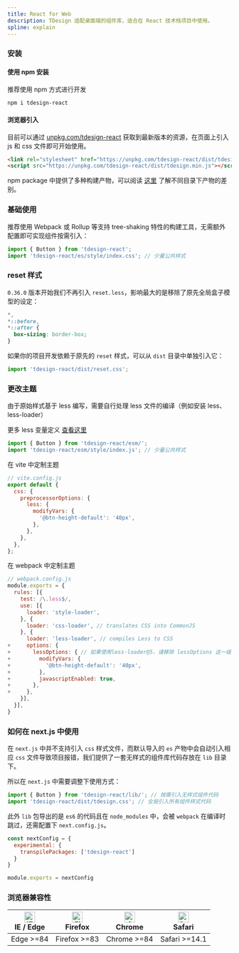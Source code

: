 ```yaml
---
title: React for Web
description: TDesign 适配桌面端的组件库，适合在 React 技术栈项目中使用。
spline: explain
---
```


### 安装

#### 使用 npm 安装

推荐使用 npm 方式进行开发

```bash
npm i tdesign-react
```

#### 浏览器引入

目前可以通过 [unpkg.com/tdesign-react](https://unpkg.com/tdesign-react) 获取到最新版本的资源，在页面上引入 js 和 css 文件即可开始使用。

```html
<link rel="stylesheet" href="https://unpkg.com/tdesign-react/dist/tdesign.min.css" />
<script src="https://unpkg.com/tdesign-react/dist/tdesign.min.js"></script>
```

npm package 中提供了多种构建产物，可以阅读 [这里](https://github.com/Tencent/tdesign/blob/main/docs/develop-install.md) 了解不同目录下产物的差别。

### 基础使用

推荐使用 Webpack 或 Rollup 等支持 tree-shaking 特性的构建工具，无需额外配置即可实现组件按需引入：

```javascript
import { Button } from 'tdesign-react';
import 'tdesign-react/es/style/index.css'; // 少量公共样式
```

### reset 样式

`0.36.0` 版本开始我们不再引入 `reset.less`，影响最大的是移除了原先全局盒子模型的设定：

```css
*,
*::before,
*::after {
  box-sizing: border-box;
}
```

如果你的项目开发依赖于原先的 `reset` 样式，可以从 `dist` 目录中单独引入它：

```js
import 'tdesign-react/dist/reset.css';
```

### 更改主题

由于原始样式基于 less 编写，需要自行处理 less 文件的编译（例如安装 less、less-loader）

更多 less 变量定义 [查看这里](https://github.com/Tencent/tdesign-common/blob/main/style/web/_variables.less)

```javascript
import { Button } from 'tdesign-react/esm/';
import 'tdesign-react/esm/style/index.js'; // 少量公共样式
```

在 vite 中定制主题

```javascript
// vite.config.js
export default {
  css: {
    preprocessorOptions: {
      less: {
        modifyVars: {
          '@btn-height-default': '40px',
        },
      },
    },
  },
};
```

在 webpack 中定制主题

```javascript
// webpack.config.js
module.exports = {
  rules: [{
    test: /\.less$/,
    use: [{
      loader: 'style-loader',
    }, {
      loader: 'css-loader', // translates CSS into CommonJS
    }, {
      loader: 'less-loader', // compiles Less to CSS
+     options: {
+       lessOptions: { // 如果使用less-loader@5，请移除 lessOptions 这一级直接配置选项。
+         modifyVars: {
+           '@btn-height-default': '40px',
+         },
+         javascriptEnabled: true,
+       },
+     },
    }],
  }],
}
```

### 如何在 next.js 中使用

在 `next.js` 中并不支持引入 `css` 样式文件，而默认导入的 `es` 产物中会自动引入相应 `css` 文件导致项目报错，我们提供了一套无样式的组件库代码存放在 `lib` 目录下。

所以在 `next.js` 中需要调整下使用方式：
```js
import { Button } from 'tdesign-react/lib/'; // 按需引入无样式组件代码
import 'tdesign-react/dist/tdesign.css'; // 全局引入所有组件样式代码
```

此外 `lib` 包导出的是 `es6` 的代码且在 `node_modules` 中，会被 `webpack` 在编译时跳过，还需配置下 `next.config.js`。
```js
const nextConfig = {
  experimental: {
    transpilePackages: ['tdesign-react']
  }
}

module.exports = nextConfig
```


### 浏览器兼容性

| [<img src="https://tdesign.gtimg.com/docs/edge_48x48.png" alt="IE / Edge" width="24px" height="24px" />](http://godban.github.io/browsers-support-badges/)<br/> IE / Edge | [<img src="https://tdesign.gtimg.com/docs/firefox_48x48.png" alt="Firefox" width="24px" height="24px" />](http://godban.github.io/browsers-support-badges/)<br/>Firefox | [<img src="https://tdesign.gtimg.com/docs/chrome_48x48.png" alt="Chrome" width="24px" height="24px" />](http://godban.github.io/browsers-support-badges/)<br/>Chrome | [<img src="https://tdesign.gtimg.com/docs/safari_48x48.png" alt="Safari" width="24px" height="24px" />](http://godban.github.io/browsers-support-badges/)<br/>Safari |
| ---------------------------------------------------------------------------------------------------------------------------------------------------------------------------------------------------------------- | ----------------------------------------------------------------------------------------------------------------------------------------------------------------------------------------------------------------- | ------------------------------------------------------------------------------------------------------------------------------------------------------------------------------------------------------------- | ------------------------------------------------------------------------------------------------------------------------------------------------------------------------------------------------------------- |
| Edge >=84                                                                                                                                                                                                        | Firefox >=83                                                                                                                                                                                                      | Chrome >=84                                                                                                                                                                                                   | Safari >=14.1                                                                                                                                                                                                   |
